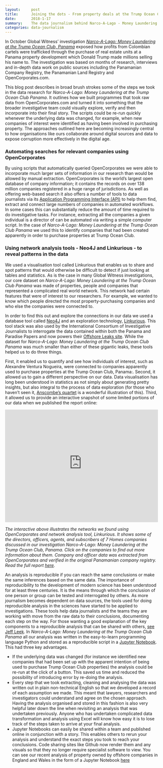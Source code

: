 ```yaml
---
layout:     post
title:      Joining the dots - From property deals at the Trump Ocean Club, Panama to Latin American drug cartels
date:       2018-1-17
summary:	The data journalism behind Narco-A-Lago - Money Laundering at the Trump Ocean Club, Panama
categories: data-journalism
---
```


In October Global Witness’ investigation [_Narco-A-Lago: Money Laundering at the Trump Ocean Club, Panama_](https://www.globalwitness.org/en/campaigns/corruption-and-money-laundering/narco-a-lago-panama/) exposed how profits from Colombian cartels were trafficked through the purchase of real estate units at a Panama property development which Donald Trump made millions selling his name to. The investigation was based on months of research, interviews and in-depth data work on public sources including the Panamanian Company Registry, the Panamanian Land Registry and OpenCorporates.com.

This blog post describes in broad brush strokes some of the steps we took in the data research for _Narco-A-Lago: Money Laundering at the Trump Ocean Club Panama_. It outlines how we built programmes that took raw data from OpenCorporates.com and turned it into something that the broader investigative team could visually explore, verify and then incorporate into their final story. The scripts could be re-run quickly whenever the underlying data was changed, for example, when new companies of interest were identified as having been involved in purchasing property. The approaches outlined here are becoming increasingly central to how organisations like ours collaborate around digital sources and data to expose corruption more effectively in the digital age.

### Automating searches for relevant companies using OpenCorporates

By using scripts that automatically queried OpenCorporates we were able to incorporate much larger sets of information in our research than would be allowed by manual extraction. OpenCorporates is the world’s largest open database of company information; it contains the records on over 138 million companies registered in a huge range of jurisdictions. As well as offering web-based search it also offers a number of tools to data journalists via its [Application Programming Interface (API)](https://api.opencorporates.com/) to help them find, extract and connect large numbers of companies in automated workflows. In some cases this can substantially reduce the amount of time required to do investigative tasks. For instance, extracting all the companies a given individual is a director of can be automated via writing a simple computer script. In the case of _Narco-A-Lago: Money Laundering at the Trump Ocean Club Panama_ we used this to identify companies that had been created apparently in order to purchase properties at Trump Ocean Club.

### Using network analysis tools - Neo4J and Linkurious - to reveal patterns in the data

We used a visualisation tool called Linkurious that enables us to share and spot patterns that would otherwise be difficult to detect if just looking at tables and statistics. As is the case in many Global Witness investigations, our core dataset on _Narco-A-Lago: Money Laundering at the Trump Ocean Club Panama_ was made of properties, people and companies that represented a complicated real world network. This network had certain features that were of interest to our researchers. For example, we wanted to know which people directed the most property-purchasing companies and who else the companies were connected to.

In order to find this out and explore the connections in our data we used a database tool called [Neo4J](https://neo4j.com/) and an exploration technology, [Linkurious](https://linkurio.us/). This tool stack was also used by the International Consortium of Investigative Journalists to interrogate the data contained within both the Panama and Paradise Papers and now powers their [Offshore Leaks site](https://offshoreleaks.icij.org/). While the dataset for _Narco-A-Lago: Money Laundering at the Trump Ocean Club Panama_ was much smaller than either of these gigantic leaks, these tools helped us to do three things.

First, it enabled us to quantify and see how individuals of interest, such as Alexandre Ventura Nogueira, were connected to companies apparently used to purchase properties at the Trump Ocean Club, Panama:. Second, it allowed us to gain a different perspective on our data. Data visualisation has long been understood in statistics as not simply about generating pretty insights, but also integral to the process of data exploration (for those who haven’t seen it, [Anscombe’s quartet](https://en.wikipedia.org/wiki/Anscombe%27s_quartet) is a wonderful illustration of this). Third, it allowed us to provide an interactive snapshot of some limited portions of our data when we published the report online:

<iframe src="https://linkurious.globalwitness.org/widget/8bb8e819" width="100%" height="370" frameborder="0" webkitallowfullscreen mozallowfullscreen allowfullscreen></iframe>

_The interactive above illustrates the networks we found using OpenCorporates and network analysis tool, Linkurious. It shows some of the directors, officers, agents, and subscribers of 7 Homes companies discussed in our investigation Narco-A-Lago: Money Laundering at the Trump Ocean Club, Panama. Click on the companies to find out more information about them. Company and officer data was extracted from OpenCorporates and verified in the original Panamanian company registry. Read the full report [here](https://www.globalwitness.org/en/campaigns/corruption-and-money-laundering/narco-a-lago-panama/)._

An analysis is reproducible if you can reach the same conclusions or make the same inferences based on the same data. The importance of reproducibility to the development of modern science has been understood for at least three centuries. It is the means through which the conclusion of one person or group can be tested and interrogated by others. As more journalism becomes dependent on data sources, the tools used for doing reproducible analysis in the sciences have started to be applied to investigations. These tools help data journalists and the teams they are working with move from the raw data to their conclusions, documenting each step on the way. For those wanting a good explanation of the key components to a reproducible analysis that can be shared with others, [see Jeff Leek](https://github.com/jtleek/datasharing). In _Narco-A-Lago: Money Laundering at the Trump Ocean Club Panama_ all our analysis was written in the easy-to-learn programming language Python and stored as a reproducible script in a [Jupyter Notebook](http://jupyter.org/). This had three key advantages.

*   If the underlying data was changed (for instance we identified new companies that had been set up with the apparent intention of being used to purchase Trump Ocean Club properties) the analysis could be re-run at the click of a button. This saved us time and reduced the possibility of introducing error by re-doing the analysis. 
*   Every step that we took extracting, cleaning and analysing the data was written out in plain non-technical English so that we developed a record of each assumption we made. This meant that lawyers, researchers and investigators could understand and agree on the chosen approach. Having the analysis organised and stored in this fashion is also very helpful later down the line when revisiting an analysis that was undertaken previously. Anyone who has undertaken complicated data transformation and analysis using Excel will know how easy it is to lose track of the steps taken to arrive at your final analysis.
*   Jupyter Notebooks can easily be shared within a team and published online in conjunction with a story. This enables others to rerun your analysis and understand the exact steps you took to reach your conclusions. Code sharing sites like Github now render them and any visuals so that they no longer require specialist software to view. You can see our recent analysis of property owned by offshore companies in England and Wales in the form of a Jupyter Notebook [here](https://github.com/Global-Witness/overseas_companies_land_ownership/blob/master/overseas_companies_land_ownership_analysis.ipynb)